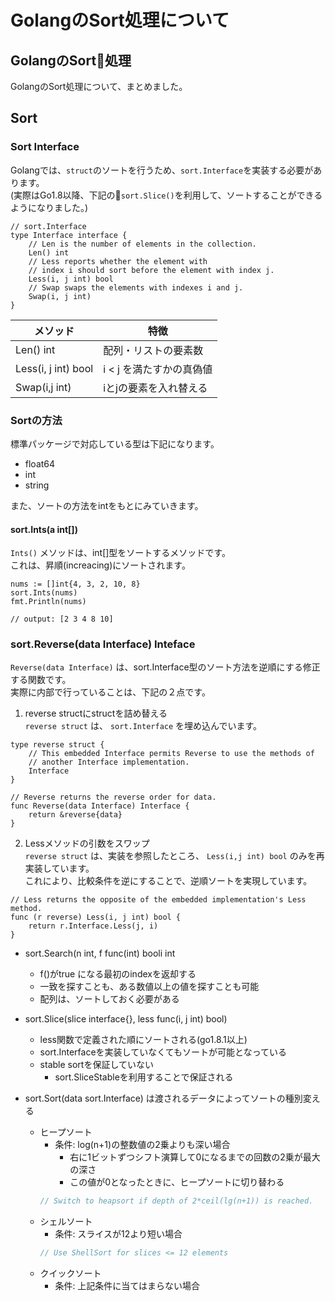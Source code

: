 # GolangのSort処理について

## GolangのSort処理
GolangのSort処理について、まとめました。  

## Sort
### Sort Interface
Golangでは、`struct`のソートを行うため、`sort.Interface`を実装する必要があります。  
(実際はGo1.8以降、下記の`sort.Slice()`を利用して、ソートすることができるようになりました。)  
  
```golang
// sort.Interface
type Interface interface {
    // Len is the number of elements in the collection.
    Len() int
    // Less reports whether the element with
    // index i should sort before the element with index j.
    Less(i, j int) bool
    // Swap swaps the elements with indexes i and j.
    Swap(i, j int)
}
```
| メソッド                | 特徴              |
|---------------------|-----------------|
| Len() int           | 配列・リストの要素数      |
| Less(i, j int) bool | i < j を満たすかの真偽値 |
| Swap(i,j int)       | iとjの要素を入れ替える    |

### Sortの方法
標準パッケージで対応している型は下記になります。
- float64
- int
- string

また、ソートの方法をintをもとにみていきます。
#### sort.Ints(a int[])
`Ints()` メソッドは、int[]型をソートするメソッドです。  
これは、昇順(increacing)にソートされます。  
```golang
nums := []int{4, 3, 2, 10, 8}
sort.Ints(nums)
fmt.Println(nums)

// output: [2 3 4 8 10]
```

### sort.Reverse(data Interface) Inteface
`Reverse(data Interface)` は、sort.Interface型のソート方法を逆順にする修正する関数です。  
実際に内部で行っていることは、下記の２点です。  
1. reverse structにstructを詰め替える  
`reverse struct` は、 `sort.Interface` を埋め込んでいます。  
```golang
type reverse struct {
	// This embedded Interface permits Reverse to use the methods of
	// another Interface implementation.
	Interface
}

// Reverse returns the reverse order for data.
func Reverse(data Interface) Interface {
	return &reverse{data}
}
```

2. Lessメソッドの引数をスワップ  
`reverse struct` は、実装を参照したところ、
`Less(i,j int) bool` のみを再実装しています。  
これにより、比較条件を逆にすることで、逆順ソートを実現しています。
```golang
// Less returns the opposite of the embedded implementation's Less method.
func (r reverse) Less(i, j int) bool {
	return r.Interface.Less(j, i)
}
```

- sort.Search(n int, f func(int) booli int
  - f()がtrue になる最初のindexを返却する
  - 一致を探すことも、ある数値以上の値を探すことも可能
  - 配列は、ソートしておく必要がある

- sort.Slice(slice interface{}, less func(i, j int) bool)
  - less関数で定義された順にソートされる(go1.8.1以上)
  - sort.Interfaceを実装していなくてもソートが可能となっている
  - stable sortを保証していない
    - sort.SliceStableを利用することで保証される

- sort.Sort(data sort.Interface) は渡されるデータによってソートの種別変える
  - ヒープソート
    - 条件: log(n+1)の整数値の2乗よりも深い場合
      - 右に1ビットずつシフト演算して0になるまでの回数の2乗が最大の深さ
      - この値が0となったときに、ヒープソートに切り替わる
    ```go
    // Switch to heapsort if depth of 2*ceil(lg(n+1)) is reached.
    ```
  - シェルソート
    - 条件: スライスが12より短い場合
    ```go
    // Use ShellSort for slices <= 12 elements
    ```
  - クイックソート
    - 条件: 上記条件に当てはまらない場合